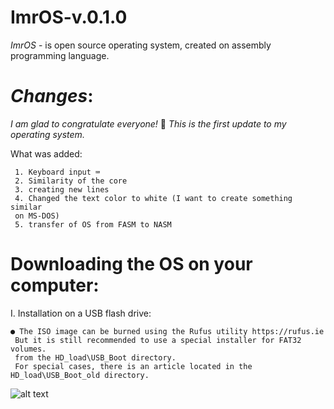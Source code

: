 # ImrOS-v.0.1.0
*ImrOS* - is open source operating system, created on assembly programming language.

# *Changes*:
*I am glad to congratulate everyone!* 🥳 *This is the first update to my operating system.*

What was added:

     1. Keyboard input ⌨️
     2. Similarity of the core
     3. creating new lines
     4. Changed the text color to white (I want to create something similar
     on MS-DOS)
     5. transfer of OS from FASM to NASM
     
# Downloading the OS on your computer:
  I. Installation on a USB flash drive:
  
    ● The ISO image can be burned using the Rufus utility https://rufus.ie
     But it is still recommended to use a special installer for FAT32 volumes.
     from the HD_load\USB_Boot directory.
     For special cases, there is an article located in the HD_load\USB_Boot_old directory.



![alt text](https://github.com/EImran4ik/ImrOS-v.0.0.1/blob/main/ImrOS(2).png)

